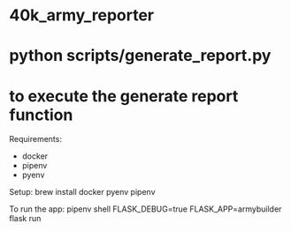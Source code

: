 # 40k_army_reporter
# python scripts/generate_report.py 
# to execute the generate report function

Requirements:
- docker
- pipenv
- pyenv

Setup:
    brew install docker pyenv pipenv

To run the app:
    pipenv shell
    FLASK_DEBUG=true FLASK_APP=armybuilder flask run
    

